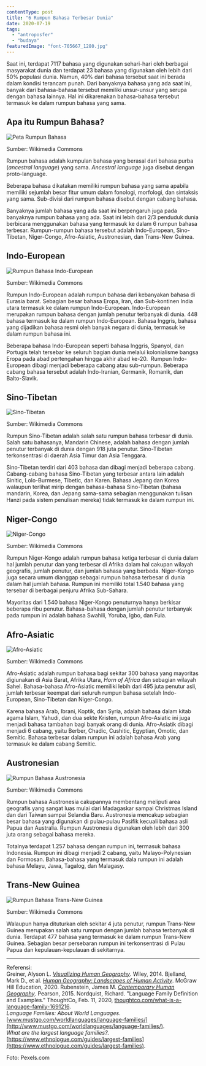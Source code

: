 ```yaml
---
contentType: post
title: "6 Rumpun Bahasa Terbesar Dunia"
date: 2020-07-19
tags: 
  - "antroposfer"
  - "budaya"
featuredImage: "font-705667_1280.jpg"
---
```


Saat ini, terdapat 7117 bahasa yang digunakan sehari-hari oleh berbagai masyarakat dunia dan terdapat 23 bahasa yang digunakan oleh lebih dari 50% populasi dunia. Namun, 40% dari bahasa tersebut saat ini berada dalam kondisi terancam punah. Dari banyaknya bahasa yang ada saat ini, banyak dari bahasa-bahasa tersebut memiliki unsur-unsur yang serupa dengan bahasa lainnya. Hal ini dikarenakan bahasa-bahasa tersebut termasuk ke dalam rumpun bahasa yang sama.

## Apa itu Rumpun Bahasa?

![Peta Rumpun Bahasa ](images/uploads/image-15-1024x403.png)

Sumber: Wikimedia Commons

Rumpun bahasa adalah kumpulan bahasa yang berasal dari bahasa purba (_ancestral language_) yang sama. _Ancestral language_ juga disebut dengan proto-language.

Beberapa bahasa dikatakan memiliki rumpun bahasa yang sama apabila memiliki sejumlah besar fitur umum dalam fonologi, morfologi, dan sintaksis yang sama. Sub-divisi dari rumpun bahasa disebut dengan cabang bahasa.

Banyaknya jumlah bahasa yang ada saat ini berpengaruh juga pada banyaknya rumpun bahasa yang ada. Saat ini lebih dari 2/3 penduduk dunia berbicara menggunakan bahasa yang termasuk ke dalam 6 rumpun bahasa terbesar. Rumpun-rumpun bahasa tersebut adalah Indo-European, Sino-Tibetan, Niger-Congo, Afro-Asiatic, Austronesian, dan Trans-New Guinea.

## Indo-European

![Rumpun Bahasa Indo-European](images/uploads/image-17.png)

Sumber: Wikimedia Commons

Rumpun Indo-European adalah rumpun bahasa dari kebanyakan bahasa di Eurasia barat. Sebagian besar bahasa Eropa, Iran, dan Sub-kontinen India utara termasuk ke dalam rumpun Indo-European. Indo-European merupakan rumpun bahasa dengan jumlah penutur terbanyak di dunia. 448 bahasa termasuk ke dalam rumpun Indo-European. Bahasa Inggris, bahasa yang dijadikan bahasa resmi oleh banyak negara di dunia, termasuk ke dalam rumpun bahasa ini.

Beberapa bahasa Indo-European seperti bahasa Inggris, Spanyol, dan Portugis telah tersebar ke seluruh bagian dunia melalui kolonialisme bangsa Eropa pada abad pertengahan hingga akhir abad ke-20.  Rumpun Indo-European dibagi menjadi beberapa cabang atau sub-rumpun. Beberapa cabang bahasa tersebut adalah Indo-Iranian, Germanik, Romanik, dan Balto-Slavik.

## Sino-Tibetan

![Sino-Tibetan](images/uploads/image-14.png)

Sumber: Wikimedia Commons

Rumpun Sino-Tibetan adalah salah satu rumpun bahasa terbesar di dunia. Salah satu bahasanya, Mandarin Chinese, adalah bahasa dengan jumlah penutur terbanyak di dunia dengan 918 juta penutur. Sino-Tibetan terkonsentrasi di daerah Asia Timur dan Asia Tenggara.

Sino-Tibetan terdiri dari 403 bahasa dan dibagi menjadi beberapa cabang. Cabang-cabang bahasa Sino-Tibetan yang terbesar antara lain adalah Sinitic, Lolo-Burmese, Tibetic, dan Karen. Bahasa Jepang dan Korea walaupun terlihat mirip dengan bahasa-bahasa Sino-Tibetan (bahasa mandarin, Korea, dan Jepang sama-sama sebagian menggunakan tulisan Hanzi pada sistem penulisan mereka) tidak termasuk ke dalam rumpun ini.

## Niger-Congo

![Niger-Congo](images/uploads/image-19.png)

Sumber: Wikimedia Commons

Rumpun Niger-Kongo adalah rumpun bahasa ketiga terbesar di dunia dalam hal jumlah penutur dan yang terbesar di Afrika dalam hal cakupan wilayah geografis, jumlah penutur, dan jumlah bahasa yang berbeda. Niger-Kongo juga secara umum dianggap sebagai rumpun bahasa terbesar di dunia dalam hal jumlah bahasa. Rumpun ini memiliki total 1.540 bahasa yang tersebar di berbagai penjuru Afrika Sub-Sahara.

Mayoritas dari 1.540 bahasa Niger-Kongo penuturnya hanya berkisar beberapa ribu penutur. Bahasa-bahasa dengan jumlah penutur terbanyak pada rumpun ini adalah bahasa Swahili, Yoruba, Igbo, dan Fula.

## Afro-Asiatic

![Afro-Asiatic](images/uploads/Rumpun-bahasa-afro-asiatic-map.png)

Sumber: Wikimedia Commons

Afro-Asiatic adalah rumpun bahasa bagi sekitar 300 bahasa yang mayoritas digiunakan di Asia Barat, Afrika Utara, _Horn of Africa_ dan sebagian wilayah Sahel. Bahasa-bahasa Afro-Asiatic memiliki lebih dari 495 juta penutur asli, jumlah terbesar keempat dari seluruh rumpun bahasa setelah Indo-European, Sino-Tibetan dan Niger-Congo.

Karena bahasa Arab, Ibrani, Koptik, dan Syria, adalah bahasa dalam kitab agama Islam, Yahudi, dan dua sekte Kristen, rumpun Afro-Asiatic ini juga menjadi bahasa tambahan bagi banyak orang di dunia. Afro-Asiatik dibagi menjadi 6 cabang, yaitu Berber, Chadic, Cushitic, Egyptian, Omotic, dan Semitic. Bahasa terbesar dalam rumpun ini adalah bahasa Arab yang termasuk ke dalam cabang Semitic.

## Austronesian

![Rumpun Bahasa Austronesia](images/uploads/image-18.png)

Sumber: Wikimedia Commons

Rumpun bahasa Austronesia cakupannya membentang meliputi area geografis yang sangat luas mulai dari Madagaskar sampai Christmas Island dan dari Taiwan sampai Selandia Baru. Austronesia mencakup sebagian besar bahasa yang digunakan di pulau-pulau Pasifik kecuali bahasa asli Papua dan Australia. Rumpun Austronesia digunakan oleh lebih dari 300 juta orang sebagai bahasa mereka.

Totalnya terdapat 1.257 bahasa dengan rumpun ini, termasuk bahasa Indonesia. Rumpun ini dibagi menjadi 2 cabang, yaitu Malayo-Polynesian dan Formosan. Bahasa-bahasa yang termasuk dala rumpun ini adalah bahasa Melayu, Jawa, Tagalog, dan Malagasy.

## Trans-New Guinea

![Rumpun Bahasa Trans-New Guinea
](images/uploads/image-16.png)

Sumber: Wikimedia Commons

Walaupun hanya dituturkan oleh sekitar 4 juta penutur, rumpun Trans-New Guinea merupakan salah satu rumpun dengan jumlah bahasa terbanyak di dunia. Terdapat 477 bahasa yang termasuk ke dalam rumpun Trans-New Guinea. Sebagian besar persebaran rumpun ini terkonsentrasi di Pulau Papua dan kepulauan-kepulauan di sekitarnya.

* * *

Referensi:  
Greiner, Alyson L. [_Visualizing Human Geography_](https://amzn.to/2WYRB4u). Wiley, 2014. 
Bjelland, Mark D., et al. [_Human Geography: Landscapes of Human Activity_](https://amzn.to/38OQPva). McGraw Hill Education, 2020. 
Rubenstein, James M. [_Contemporary Human Geography_](https://amzn.to/3d7G2h0). Pearson, 2015. 
Nordquist, Richard. "Language Family Definition and Examples." ThoughtCo, Feb. 11, 2020, [thoughtco.com/what-is-a-language-family-1691216](http://thoughtco.com/what-is-a-language-family-1691216).  
_Language Families: About World Languages_. [www.mustgo.com/worldlanguages/language-families/](http://www.mustgo.com/worldlanguages/language-families/).  
_What are the largest language families?._ [https://www.ethnologue.com/guides/largest-families](https://www.ethnologue.com/guides/largest-families).

Foto: Pexels.com
